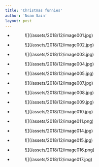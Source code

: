 ```yaml
---
title: 'Christmas funnies'
author: 'Noam Sain'
layout: post
---
```


- <figure>![](/assets/2018/12/image001.jpg)</figure>
- <figure>![](/assets/2018/12/image002.jpg)</figure>
- <figure>![](/assets/2018/12/image003.jpg)</figure>
- <figure>![](/assets/2018/12/image004.jpg)</figure>
- <figure>![](/assets/2018/12/image005.jpg)</figure>
- <figure>![](/assets/2018/12/image007.jpg)</figure>
- <figure>![](/assets/2018/12/image008.jpg)</figure>
- <figure>![](/assets/2018/12/image009.jpg)</figure>
- <figure>![](/assets/2018/12/image010.jpg)</figure>
- <figure>![](/assets/2018/12/image011.png)</figure>
- <figure>![](/assets/2018/12/image014.jpg)</figure>
- <figure>![](/assets/2018/12/image015.jpg)</figure>
- <figure>![](/assets/2018/12/image016.png)</figure>
- <figure>![](/assets/2018/12/image017.jpg)</figure>